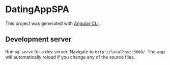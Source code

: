 # DatingAppSPA

This project was generated with [Angular CLI](https://github.com/angular/angular-cli).

## Development server

Run `ng serve` for a dev server. Navigate to `http://localhost:5000/`. The app will automatically reload if you change any of the source files.


